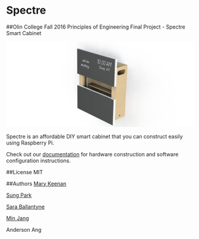 # Spectre
##Olin College Fall 2016 Principles of Engineering Final Project - Spectre Smart Cabinet

![Spectre Hero Image](HeroFinal.png)

Spectre is an affordable DIY smart cabinet that you can construct easily using Raspberry Pi. 

Check out our [documentation](http://poe.olin.edu/2016/spectre) for hardware construction and software configuration instructions.

##License
MIT

##Authors
[Mary Keenan](http://marykeenan.net)

[Sung Park](http://sungwoooo.com)

[Sara Ballantyne](http://saraballantyne.com)

[Min Jang](http://suminjang4.wixsite.com/portfolio)

Anderson Ang
